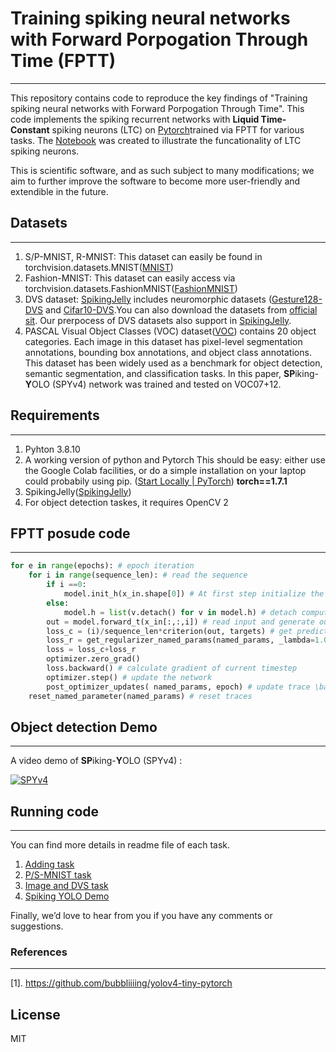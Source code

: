 # Training spiking neural networks with Forward Porpogation Through Time (FPTT) 
--------------

This repository contains code to reproduce the key findings of "Training spiking neural networks with Forward Porpogation Through Time".
This code implements the spiking recurrent networks with **Liquid Time-Constant** spiking neurons (LTC) on [Pytorch]([PyTorch](https://pytorch.org/))trained via FPTT for various tasks. The [Notebook](https://github.com/byin-cwi/sFPTT/blob/main/fptt/LTC_example.ipynb) was created to illustrate the funcationality of LTC spiking neurons.

This is scientific software, and as such subject to many modifications; we aim to further improve the software to become more user-friendly and extendible in the future. 

## Datasets
-----
1. S/P-MNIST, R-MNIST: This dataset can easily be found in torchvision.datasets.MNIST([MNIST](https://pytorch.org/vision/stable/generated/torchvision.datasets.MNIST.html#torchvision.datasets.MNIST))
2. Fashion-MNIST: This dataset can easily access via torchvision.datasets.FashionMNIST([FashionMNIST](https://pytorch.org/vision/stable/generated/torchvision.datasets.FashionMNIST.html#torchvision.datasets.FashionMNIST))
2. DVS dataset: [SpikingJelly]([SpikingJelly](https://github.com/fangwei123456/spikingjelly)) includes neuromorphic datasets ([Gesture128-DVS](https://openaccess.thecvf.com/content_cvpr_2017/html/Amir_A_Low_Power_CVPR_2017_paper.html) and [Cifar10-DVS]((https://internal-journal.frontiersin.org/articles/10.3389/fnins.2017.00309/full)).You can also download the datasets from [official sit]( https://research.ibm.com/interactive/dvsgesture/). Our prerpocess of DVS datasets also support in  [SpikingJelly]([SpikingJelly](https://github.com/fangwei123456/spikingjelly)). 
4.  PASCAL Visual Object Classes (VOC) dataset([VOC](http://host.robots.ox.ac.uk/pascal/VOC/)) contains 20 object categories. Each image in this dataset has pixel-level segmentation annotations, bounding box annotations, and object class annotations. This dataset has been widely used as a benchmark for object detection, semantic segmentation, and classification tasks. In this paper, **SP**iking-**Y**OLO (SPYv4) network was trained and tested on VOC07+12.

## Requirements
-----
1. Pyhton 3.8.10
2. A working version of python and Pytorch This should be easy: either use the Google Colab facilities, or do a simple installation on your laptop could probabily using pip. ([Start Locally | PyTorch](https://pytorch.org/get-started/locally/)) **torch==1.7.1**
3. SpikingJelly([SpikingJelly](https://github.com/fangwei123456/spikingjelly))
4. For object detection taskes, it requires OpenCV 2

## FPTT posude code
-----
```python
for e in range(epochs): # epoch iteration
    for i in range(sequence_len): # read the sequence
        if i ==0:
            model.init_h(x_in.shape[0]) # At first step initialize the hidden states
        else:
            model.h = list(v.detach() for v in model.h) # detach computation graph from previous timestep
        out = model.forward_t(x_in[:,:,i]) # read input and generate output
        loss_c = (i)/sequence_len*criterion(out, targets) # get prediction loss 
        loss_r = get_regularizer_named_params(named_params, _lambda=1.0 ) # get regularizer loss
        loss = loss_c+loss_r
        optimizer.zero_grad()
        loss.backward() # calculate gradient of current timestep
        optimizer.step() # update the network
        post_optimizer_updates( named_params, epoch) # update trace \bar{w} and \delta{l}
    reset_named_parameter(named_params) # reset traces
```
## Object detection Demo
----
A video demo of **SP**iking-**Y**OLO (SPYv4) :

[![SPYv4](https://i9.ytimg.com/vi_webp/Ue1_RJVfDcw/mqdefault.webp?v=629a1ba9&sqp=CKzo-ZYG&rs=AOn4CLA6pqYdK9OaH4LKNlqGixLDATNG6A)](https://www.youtube.com/watch?v=Ue1_RJVfDcw&ab_channel=BojianYin)

## Running code
---
You can find more details in readme file of each task.
1.  [Adding task](https://github.com/byin-cwi/sFPTT/tree/main/fptt/fptt_AddTask)
2.  [P/S-MNIST task](https://github.com/byin-cwi/sFPTT/tree/main/fptt/fptt_mnist)
3.  [Image and DVS task](https://github.com/byin-cwi/sFPTT/tree/main/fptt/fptt_img)
4.  [Spiking YOLO Demo](https://github.com/byin-cwi/sFPTT/tree/main/fptt/yolo_demo_show)


Finally, we’d love to hear from you if you have any comments or suggestions.


### References
----

[1]. https://github.com/bubbliiiing/yolov4-tiny-pytorch

## License

MIT

[//]: # (These are reference links used in the body of this note and get stripped out when the markdown processor does its job. There is no need to format nicely because it shouldn't be seen. Thanks SO - http://stackoverflow.com/questions/4823468/store-comments-in-markdown-syntax)

   [dill]: <https://github.com/joemccann/dillinger>
   [git-repo-url]: <https://github.com/joemccann/dillinger.git>
   [john gruber]: <http://daringfireball.net>
   [df1]: <http://daringfireball.net/projects/markdown/>
   [markdown-it]: <https://github.com/markdown-it/markdown-it>
   [Ace Editor]: <http://ace.ajax.org>
   [node.js]: <http://nodejs.org>
   [Twitter Bootstrap]: <http://twitter.github.com/bootstrap/>
   [jQuery]: <http://jquery.com>
   [@tjholowaychuk]: <http://twitter.com/tjholowaychuk>
   [express]: <http://expressjs.com>
   [AngularJS]: <http://angularjs.org>
   [Gulp]: <http://gulpjs.com>

   [PlDb]: <https://github.com/joemccann/dillinger/tree/master/plugins/dropbox/README.md>
   [PlGh]: <https://github.com/joemccann/dillinger/tree/master/plugins/github/README.md>
   [PlGd]: <https://github.com/joemccann/dillinger/tree/master/plugins/googledrive/README.md>
   [PlOd]: <https://github.com/joemccann/dillinger/tree/master/plugins/onedrive/README.md>
   [PlMe]: <https://github.com/joemccann/dillinger/tree/master/plugins/medium/README.md>
   [PlGa]: <https://github.com/RahulHP/dillinger/blob/master/plugins/googleanalytics/README.md>
